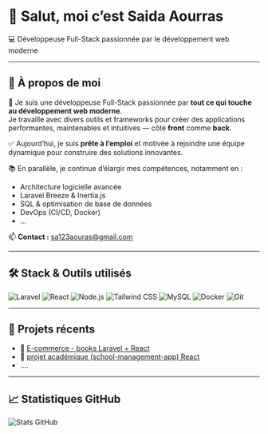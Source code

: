 # 👋 Salut, moi c’est **Saida Aourras**  
💻 Développeuse Full-Stack passionnée par le développement web moderne

---

## 🚀 À propos de moi

🎯 Je suis une développeuse Full-Stack passionnée par **tout ce qui touche au développement web moderne**.  
Je travaille avec divers outils et frameworks pour créer des applications performantes, maintenables et intuitives — côté **front** comme **back**.

✅ Aujourd’hui, je suis **prête à l’emploi** et motivée à rejoindre une équipe dynamique pour construire des solutions innovantes.

📚 En parallèle, je continue d’élargir mes compétences, notamment en :
- Architecture logicielle avancée
- Laravel Breeze & Inertia.js
- SQL & optimisation de base de données
- DevOps (CI/CD, Docker)
- ...

📫 **Contact :** [sa123aouras@gmail.com](mailto:sa123aouras@gmail.com)

---

## 🛠️ Stack & Outils utilisés

![Laravel](https://img.shields.io/badge/Laravel-FF2D20?style=for-the-badge&logo=laravel&logoColor=white)
![React](https://img.shields.io/badge/React-20232A?style=for-the-badge&logo=react&logoColor=61DAFB)
![Node.js](https://img.shields.io/badge/Node.js-339933?style=for-the-badge&logo=nodedotjs&logoColor=white)
![Tailwind CSS](https://img.shields.io/badge/TailwindCSS-38B2AC?style=for-the-badge&logo=tailwind-css&logoColor=white)
![MySQL](https://img.shields.io/badge/MySQL-005C84?style=for-the-badge&logo=mysql&logoColor=white)
![Docker](https://img.shields.io/badge/Docker-2496ED?style=for-the-badge&logo=docker&logoColor=white)
![Git](https://img.shields.io/badge/Git-F05032?style=for-the-badge&logo=git&logoColor=white)

---

## 🧩 Projets récents

- 🔗 [E-commerce - books Laravel + React](https://github.com/SaidaAourras/books.git)
- 🔗 [projet académique (school-management-app) React ](https://github.com/SaidaAourras/school-management-app.git)
- ....

---

## 📈 Statistiques GitHub

![Stats GitHub](https://github-readme-stats.vercel.app/api?username=**SaidaAourras**&show_icons=true&theme=radical)


